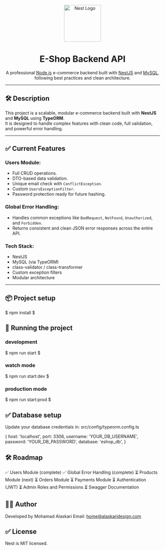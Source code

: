 <p align="center">
  <a href="http://nestjs.com/" target="blank"><img src="https://nestjs.com/img/logo-small.svg" width="120" alt="Nest Logo" /></a>
</p>

<h1 align="center">E-Shop Backend API</h1>

<p align="center">
  A professional <a href="http://nodejs.org" target="_blank">Node.js</a> e-commerce backend built with <a href="https://nestjs.com" target="_blank">NestJS</a> and <a href="https://www.mysql.com/" target="_blank">MySQL</a>, following best practices and clean architecture.
</p>

---

## 🛠️ Description

This project is a scalable, modular e-commerce backend built with **NestJS** and **MySQL** using **TypeORM**.  
It is designed to handle complex features with clean code, full validation, and powerful error handling.

---

## ✅ Current Features

### Users Module:
- Full CRUD operations.
- DTO-based data validation.
- Unique email check with `ConflictException`.
- Custom `UsersExceptionFilter`.
- Password protection ready for future hashing.
  
### Global Error Handling:
- Handles common exceptions like `BadRequest`, `NotFound`, `Unauthorized`, and `Forbidden`.
- Returns consistent and clean JSON error responses across the entire API.

### Tech Stack:
- NestJS
- MySQL (via TypeORM)
- class-validator / class-transformer
- Custom exception filters
- Modular architecture

---

## 📦 Project setup

$ npm install $

## 🚀 Running the project
### development
$ npm run start $

### watch mode
$ npm run start:dev $

### production mode
$ npm run start:prod $

## ✅ Database setup
Update your database credentials in: src/config/typeorm.config.ts

{
  host: 'localhost',
  port: 3306,
  username: 'YOUR_DB_USERNAME',
  password: 'YOUR_DB_PASSWORD',
  database: 'eshop_db',
}

## 🛠️ Roadmap
✅ Users Module (complete)
✅ Global Error Handling (complete)
⏳ Products Module (next)
⏳ Orders Module
⏳ Payments Module
⏳ Authentication (JWT)
⏳ Admin Roles and Permissions
⏳ Swagger Documentation

## 🧑‍💻 Author
Developed by Mohamad Alaskari
Email: home@alaskaridesign.com

## ✅ License
Nest is MIT licensed.

